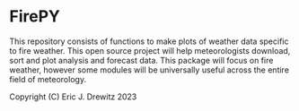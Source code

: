 # FirePY
This repository consists of functions to make plots of weather data specific to fire weather. 
This open source project will help meteorologists download, sort and plot analysis and forecast data. 
This package will focus on fire weather, however some modules will be universally useful across the entire field of meteorology. 

Copyright (C) Eric J. Drewitz 2023
